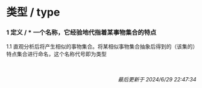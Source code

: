 # 类型 / type<br>
### 1 定义 / \* 一个名称，它经验地代指着某事物集合的特点<br>
1.1 直观分析后将产生相似的事物集合。将某相似事物集合抽象后得到的（该集的）特点集合进行命名，这个名称代号即为类型<br>
<br>
<br><p align="right">*最后更新于 2024/6/29 22:47:34*